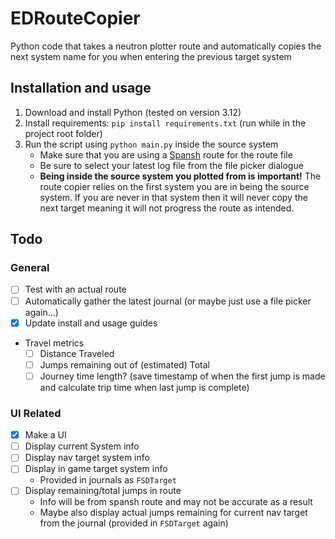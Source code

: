 # EDRouteCopier

Python code that takes a neutron plotter route and automatically copies the next system name for you when entering the previous target system

## Installation and usage

1. Download and install Python (tested on version 3.12)
2. Install requirements: `pip install requirements.txt` (run while in the project root folder)
3. Run the script using `python main.py` inside the source system
    - Make sure that you are using a [Spansh](https://www.spansh.co.uk/plotter) route for the route file
    - Be sure to select your latest log file from the file picker dialogue
    - **Being inside the source system you plotted from is important!** The route copier relies on the first system you are in being the source system. If you are never in that system then it will never copy the next target meaning it will not progress the route as intended.

## Todo

### General

- [ ] Test with an actual route
- [ ] Automatically gather the latest journal (or maybe just use a file picker again...)
- [x] Update install and usage guides
- Travel metrics
  - [ ] Distance Traveled
  - [ ] Jumps remaining out of (estimated) Total
  - [ ] Journey time length? (save timestamp of when the first jump is made and calculate trip time when last jump is complete)

### UI Related

- [x] Make a UI
- [ ] Display current System info
- [ ] Display nav target system info
- [ ] Display in game target system info
  - Provided in journals as `FSDTarget`
- [ ] Display remaining/total jumps in route
  - Info will be from spansh route and may not be accurate as a result
  - Maybe also display actual jumps remaining for current nav target from the journal (provided in `FSDTarget` again)
